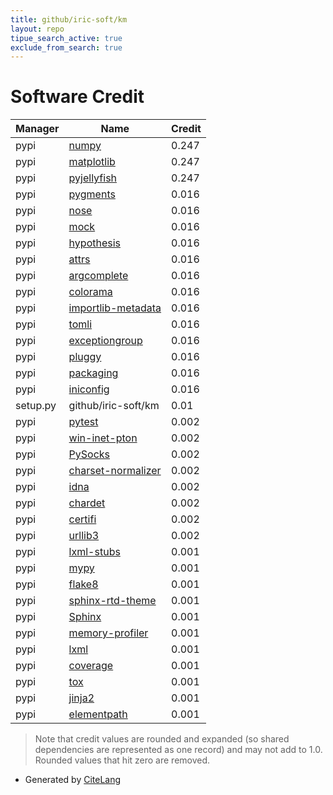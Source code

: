 ```yaml
---
title: github/iric-soft/km
layout: repo
tipue_search_active: true
exclude_from_search: true
---
```

# Software Credit

|Manager|Name|Credit|
|-------|----|------|
|pypi|[numpy](https://www.numpy.org)|0.247|
|pypi|[matplotlib](https://matplotlib.org)|0.247|
|pypi|[pyjellyfish](https://github.com/iric-soft/pyJellyfish)|0.247|
|pypi|[pygments](https://pygments.org/)|0.016|
|pypi|[nose](http://readthedocs.org/docs/nose/)|0.016|
|pypi|[mock](http://mock.readthedocs.org/en/latest/)|0.016|
|pypi|[hypothesis](https://hypothesis.works)|0.016|
|pypi|[attrs](https://pypi.org/project/attrs)|0.016|
|pypi|[argcomplete](https://pypi.org/project/argcomplete)|0.016|
|pypi|[colorama](https://pypi.org/project/colorama)|0.016|
|pypi|[importlib-metadata](https://pypi.org/project/importlib-metadata)|0.016|
|pypi|[tomli](https://pypi.org/project/tomli)|0.016|
|pypi|[exceptiongroup](https://pypi.org/project/exceptiongroup)|0.016|
|pypi|[pluggy](https://pypi.org/project/pluggy)|0.016|
|pypi|[packaging](https://pypi.org/project/packaging)|0.016|
|pypi|[iniconfig](https://pypi.org/project/iniconfig)|0.016|
|setup.py|github/iric-soft/km|0.01|
|pypi|[pytest](https://docs.pytest.org/en/latest/)|0.002|
|pypi|[win-inet-pton](https://pypi.org/project/win-inet-pton)|0.002|
|pypi|[PySocks](https://pypi.org/project/PySocks)|0.002|
|pypi|[charset-normalizer](https://pypi.org/project/charset-normalizer)|0.002|
|pypi|[idna](https://pypi.org/project/idna)|0.002|
|pypi|[chardet](https://pypi.org/project/chardet)|0.002|
|pypi|[certifi](https://pypi.org/project/certifi)|0.002|
|pypi|[urllib3](https://pypi.org/project/urllib3)|0.002|
|pypi|[lxml-stubs](https://pypi.org/project/lxml-stubs)|0.001|
|pypi|[mypy](https://pypi.org/project/mypy)|0.001|
|pypi|[flake8](https://pypi.org/project/flake8)|0.001|
|pypi|[sphinx-rtd-theme](https://pypi.org/project/sphinx-rtd-theme)|0.001|
|pypi|[Sphinx](https://pypi.org/project/Sphinx)|0.001|
|pypi|[memory-profiler](https://pypi.org/project/memory-profiler)|0.001|
|pypi|[lxml](https://pypi.org/project/lxml)|0.001|
|pypi|[coverage](https://pypi.org/project/coverage)|0.001|
|pypi|[tox](https://pypi.org/project/tox)|0.001|
|pypi|[jinja2](https://pypi.org/project/jinja2)|0.001|
|pypi|[elementpath](https://pypi.org/project/elementpath)|0.001|


> Note that credit values are rounded and expanded (so shared dependencies are represented as one record) and may not add to 1.0. Rounded values that hit zero are removed.


- Generated by [CiteLang](https://github.com/vsoch/citelang)
